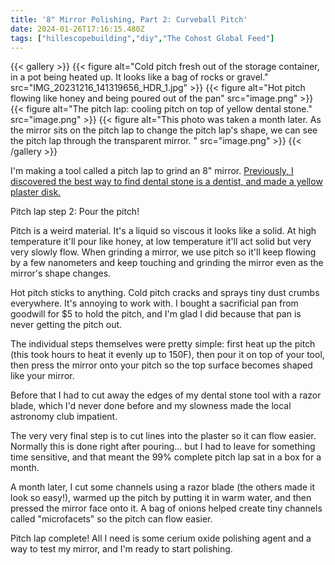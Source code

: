 ```yaml
---
title: '8" Mirror Polishing, Part 2: Curveball Pitch'
date: 2024-01-26T17:16:15.480Z
tags: ["hillescopebuilding","diy","The Cohost Global Feed"]
---
```

{{< gallery >}}
{{< figure alt="Cold pitch fresh out of the storage container, in a pot being heated up. It looks like a bag of rocks or gravel." src="IMG_20231216_141319656_HDR_1.jpg" >}}
{{< figure alt="Hot pitch flowing like honey and being poured out of the pan" src="image.png" >}}
{{< figure alt="The pitch lap: cooling pitch on top of yellow dental stone." src="image.png" >}}
{{< figure alt="This photo was taken a month later. As the mirror sits on the pitch lap to change the pitch lap's shape, we can see the pitch lap through the transparent mirror. " src="image.png" >}}
{{< /gallery >}}

I'm making a tool called a pitch lap to grind an 8" mirror. [Previously, I discovered the best way to find dental stone is a dentist, and made a yellow plaster disk.](https://cohost.org/hillexed/post/3793120-8-mirror-polishing#comment-da354432-f2a4-4cb7-8791-edaa8cb15c7d)

Pitch lap step 2: Pour the pitch!

Pitch is a weird material. It's a liquid so viscous it looks like a solid. At high temperature it'll pour like honey, at low temperature it'll act solid but very very slowly flow. When grinding a mirror, we use pitch so it'll keep flowing by a few nanometers and keep touching and grinding the mirror even as the mirror's shape changes.

Hot pitch sticks to anything. Cold pitch cracks and sprays tiny dust crumbs everywhere. It's annoying to work with. I bought a sacrificial pan from goodwill for $5 to hold the pitch, and I'm glad I did because that pan is never getting the pitch out.

The individual steps themselves were pretty simple: first heat up the pitch (this took hours to heat it evenly up to 150F), then pour it on top of your tool, then press the mirror onto your pitch so the top surface becomes shaped like your mirror.

Before that I had to cut away the edges of my dental stone tool with a razor blade, which I'd never done before and my slowness made the local astronomy club impatient.

The very very final step is to cut lines into the plaster so it can flow easier. Normally this is done right after pouring... but I had to leave for something time sensitive, and that meant the 99% complete pitch lap sat in a box for a month. 

A month later, I cut some channels using a razor blade (the others made it look so easy!), warmed up the pitch by putting it in warm water, and then pressed the mirror face onto it. A bag of onions helped create tiny channels called "microfacets" so the pitch can flow easier.

Pitch lap complete! All I need is some cerium oxide polishing agent and a way to test my mirror, and I'm ready to start polishing.

